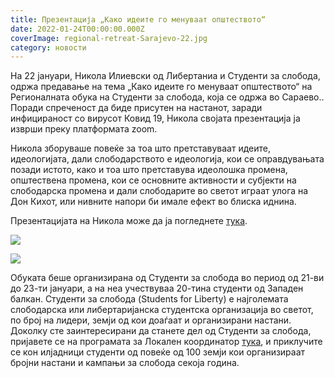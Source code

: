```yaml
---
title: Презентација „Како идеите го менуваат општеството“
date: 2022-01-24T00:00:00.000Z
coverImage: regional-retreat-Sarajevo-22.jpg
category: новости
---
```


На 22 јануари, Никола Илиевски од Либертаниа и Студенти за слобода, одржа предавање на тема „Како идеите го менуваат општеството“ на Регионалната обука на Студенти за слобода, која се одржа во Сараево.. Поради спреченост да биде присутен на настанот, заради инфицираност со вирусот Ковид 19, Никола својата презентација ја изврши преку платформата zoom.

Никола зборуваше повеќе за тоа што претставуваат идеите, идеологијата, дали слободарството е идеологија, кои се оправдувањата позади истото, како и тоа што претставува идеолошка промена, општествена промена, кои се основните активности и субјекти на слободарска промена и дали слободарите во светот играат улога на Дон Кихот, или нивните напори би имале ефект во блиска иднина. 

Презентацијата на Никола може да ја погледнете [тука](https://docs.google.com/presentation/d/1YgcpM2-Mva_bZL2pg5cf4LZJgiHFceMEbUhxeYnfOBA/edit?usp=sharing). 

![](images/Screenshot-2022-01-24-142120.jpg)

![](images/Screenshot-2022-01-24-142138.jpg)

Обуката беше организирана од Студенти за слобода во период од 21-ви до 23-ти јануари, а на неа учествуваа 20-тина студенти од Западен балкан. Студенти за слобода (Students for Liberty) е најголемата слободарска или либертаријанска студентска организација во светот, по број на лидери, земји од кои доаѓаат и организирани настани. Доколку сте заинтересирани да станете дел од Студенти за слобода, пријавете се на програмата за Локален координатор [тука](https://studentsforliberty.org/europe/local-coordinator-program/), и приклучите се кон илјадници студенти од повеќе од 100 земји кои организираат бројни настани и кампањи за слобода секоја година.
